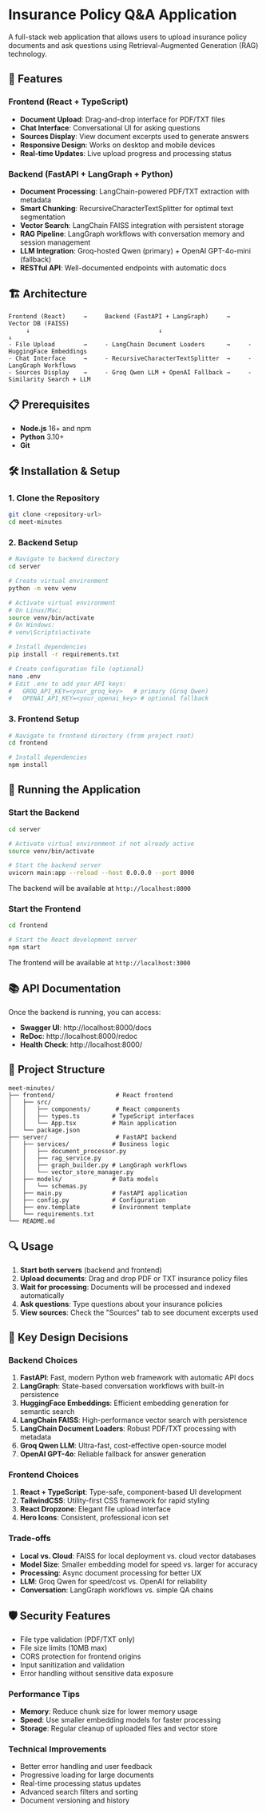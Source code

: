 # Insurance Policy Q&A Application

A full-stack web application that allows users to upload insurance policy documents and ask questions using Retrieval-Augmented Generation (RAG) technology.

## 🚀 Features

### Frontend (React + TypeScript)
- **Document Upload**: Drag-and-drop interface for PDF/TXT files
- **Chat Interface**: Conversational UI for asking questions
- **Sources Display**: View document excerpts used to generate answers
- **Responsive Design**: Works on desktop and mobile devices
- **Real-time Updates**: Live upload progress and processing status

### Backend (FastAPI + LangGraph + Python)
- **Document Processing**: LangChain-powered PDF/TXT extraction with metadata
- **Smart Chunking**: RecursiveCharacterTextSplitter for optimal text segmentation
- **Vector Search**: LangChain FAISS integration with persistent storage
- **RAG Pipeline**: LangGraph workflows with conversation memory and session management
- **LLM Integration**: Groq-hosted Qwen (primary) + OpenAI GPT-4o-mini (fallback)
- **RESTful API**: Well-documented endpoints with automatic docs

## 🏗️ Architecture

```
Frontend (React)     →     Backend (FastAPI + LangGraph)     →     Vector DB (FAISS)
     ↓                                    ↓                              ↓
- File Upload        →     - LangChain Document Loaders      →     - HuggingFace Embeddings
- Chat Interface     →     - RecursiveCharacterTextSplitter  →     - LangGraph Workflows
- Sources Display    →     - Groq Qwen LLM + OpenAI Fallback →     - Similarity Search + LLM
```

## 📋 Prerequisites

- **Node.js** 16+ and npm
- **Python** 3.10+
- **Git**

## 🛠️ Installation & Setup

### 1. Clone the Repository

```bash
git clone <repository-url>
cd meet-minutes
```

### 2. Backend Setup

```bash
# Navigate to backend directory
cd server

# Create virtual environment
python -m venv venv

# Activate virtual environment
# On Linux/Mac:
source venv/bin/activate
# On Windows:
# venv\Scripts\activate

# Install dependencies
pip install -r requirements.txt

# Create configuration file (optional)
nano .env
# Edit .env to add your API keys:
#   GROQ_API_KEY=<your_groq_key>   # primary (Groq Qwen)
#   OPENAI_API_KEY=<your_openai_key> # optional fallback
```

### 3. Frontend Setup

```bash
# Navigate to frontend directory (from project root)
cd frontend

# Install dependencies
npm install
```

## 🚀 Running the Application

### Start the Backend

```bash
cd server

# Activate virtual environment if not already active
source venv/bin/activate

# Start the backend server
uvicorn main:app --reload --host 0.0.0.0 --port 8000
```

The backend will be available at `http://localhost:8000`

### Start the Frontend

```bash
cd frontend

# Start the React development server
npm start
```

The frontend will be available at `http://localhost:3000`

## 📚 API Documentation

Once the backend is running, you can access:

- **Swagger UI**: http://localhost:8000/docs
- **ReDoc**: http://localhost:8000/redoc
- **Health Check**: http://localhost:8000/

## 📁 Project Structure

```
meet-minutes/
├── frontend/                 # React frontend
│   ├── src/
│   │   ├── components/       # React components
│   │   ├── types.ts         # TypeScript interfaces
│   │   └── App.tsx          # Main application
│   └── package.json
├── server/                   # FastAPI backend
│   ├── services/            # Business logic
│   │   ├── document_processor.py
│   │   ├── rag_service.py
│   │   ├── graph_builder.py # LangGraph workflows
│   │   └── vector_store_manager.py
│   ├── models/              # Data models
│   │   └── schemas.py
│   ├── main.py              # FastAPI application
│   ├── config.py            # Configuration
│   ├── env.template         # Environment template
│   └── requirements.txt
└── README.md
```

## 🔍 Usage

1. **Start both servers** (backend and frontend)
2. **Upload documents**: Drag and drop PDF or TXT insurance policy files
3. **Wait for processing**: Documents will be processed and indexed automatically
4. **Ask questions**: Type questions about your insurance policies
5. **View sources**: Check the "Sources" tab to see document excerpts used

## 🎯 Key Design Decisions

### Backend Choices

1. **FastAPI**: Fast, modern Python web framework with automatic API docs
2. **LangGraph**: State-based conversation workflows with built-in persistence
3. **HuggingFace Embeddings**: Efficient embedding generation for semantic search
4. **LangChain FAISS**: High-performance vector search with persistence
5. **LangChain Document Loaders**: Robust PDF/TXT processing with metadata
6. **Groq Qwen LLM**: Ultra-fast, cost-effective open-source model
7. **OpenAI GPT-4o**: Reliable fallback for answer generation

### Frontend Choices

1. **React + TypeScript**: Type-safe, component-based UI development
2. **TailwindCSS**: Utility-first CSS framework for rapid styling
3. **React Dropzone**: Elegant file upload interface
4. **Hero Icons**: Consistent, professional icon set

### Trade-offs

- **Local vs. Cloud**: FAISS for local deployment vs. cloud vector databases
- **Model Size**: Smaller embedding model for speed vs. larger for accuracy
- **Processing**: Async document processing for better UX
- **LLM**: Groq Qwen for speed/cost vs. OpenAI for reliability
- **Conversation**: LangGraph workflows vs. simple QA chains

## 🛡️ Security Features

- File type validation (PDF/TXT only)
- File size limits (10MB max)
- CORS protection for frontend origins
- Input sanitization and validation
- Error handling without sensitive data exposure

### Performance Tips

- **Memory**: Reduce chunk size for lower memory usage
- **Speed**: Use smaller embedding models for faster processing
- **Storage**: Regular cleanup of uploaded files and vector store

### Technical Improvements

- Better error handling and user feedback
- Progressive loading for large documents
- Real-time processing status updates
- Advanced search filters and sorting
- Document versioning and history